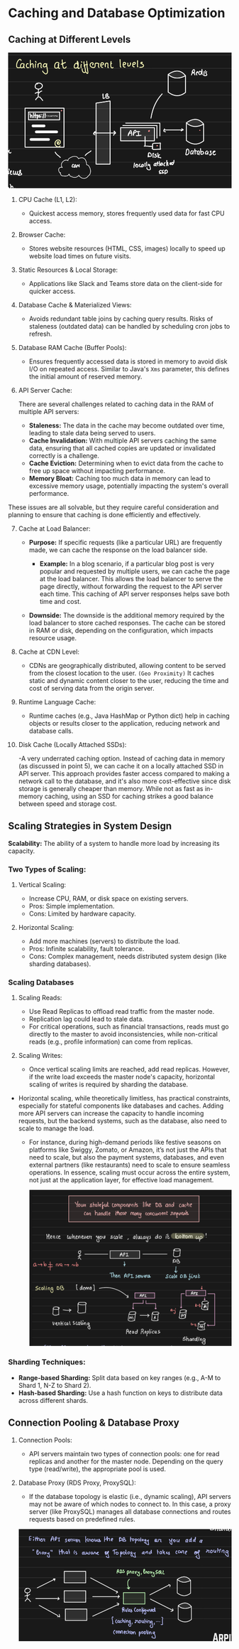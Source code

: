 # Caching and Database Optimization

## Caching at Different Levels

![plot](Pictures/1.png)
1. CPU Cache (L1, L2):

    - Quickest access memory, stores frequently used data for fast CPU access.
2. Browser Cache:

    - Stores website resources (HTML, CSS, images) locally to speed up website load times on future visits.
3. Static Resources & Local Storage:

    - Applications like Slack and Teams store data on the client-side for quicker access.
4. Database Cache & Materialized Views:

    - Avoids redundant table joins by caching query results. Risks of staleness (outdated data) can be handled by scheduling cron jobs to refresh.
5. Database RAM Cache (Buffer Pools):

    - Ensures frequently accessed data is stored in memory to avoid disk I/O on repeated access. Similar to Java's `Xms` parameter, this defines the initial amount of reserved memory.
6. API Server Cache:

    There are several challenges related to caching data in the RAM of multiple API servers:

    - **Staleness:** The data in the cache may become outdated over time, leading to stale data being served to users.
    - **Cache Invalidation:** With multiple API servers caching the same data, ensuring that all cached copies are updated or invalidated correctly is a challenge.
    - **Cache Eviction:** Determining when to evict data from the cache to free up space without impacting performance.
    - **Memory Bloat:** Caching too much data in memory can lead to excessive memory usage, potentially impacting the system's overall performance.

These issues are all solvable, but they require careful consideration and planning to ensure that caching is done efficiently and effectively.

7. Cache at Load Balancer:

    - **Purpose:** If specific requests (like a particular URL) are frequently made, we can cache the response on the load balancer side.

        - **Example:** In a blog scenario, if a particular blog post is very popular and requested by multiple users, we can cache the page at the load balancer. This allows the load balancer to serve the page directly, without forwarding the request to the API server each time. This caching of API server responses helps save both time and cost.
    - **Downside:** The downside is the additional memory required by the load balancer to store cached responses. The cache can be stored in RAM or disk, depending on the configuration, which impacts resource usage.

8. Cache at CDN Level:

    - CDNs are geographically distributed, allowing content to be served from the closest location to the user. `(Geo Proximity)` It caches static and dynamic content closer to the user, reducing the time and cost of serving data from the origin server.

9. Runtime Language Cache:

    - Runtime caches (e.g., Java HashMap or Python dict) help in caching objects or results closer to the application, reducing network and database calls.

10. Disk Cache (Locally Attached SSDs):

    -A very underrated caching option. Instead of caching data in memory (as discussed in point 5), we can cache it on a locally attached SSD in API server. This approach provides faster access compared to making a network call to the database, and it's also more cost-effective since disk storage is generally cheaper than memory. While not as fast as in-memory caching, using an SSD for caching strikes a good balance between speed and storage cost.
    

## Scaling Strategies in System Design

**Scalability:** The ability of a system to handle more load by increasing its capacity.

### Two Types of Scaling:
1. Vertical Scaling:
    - Increase CPU, RAM, or disk space on existing servers.
    - Pros: Simple implementation.
    - Cons: Limited by hardware capacity.

2. Horizontal Scaling:

    - Add more machines (servers) to distribute the load.
    - Pros: Infinite scalability, fault tolerance.
    - Cons: Complex management, needs distributed system design (like sharding databases).

### Scaling Databases

1. Scaling Reads:

    - Use Read Replicas to offload read traffic from the master node.
    - Replication lag could lead to stale data.
    -  For critical operations, such as financial transactions, reads must go directly to the master to avoid inconsistencies, while non-critical reads (e.g., profile information) can come from replicas.
2. Scaling Writes:

    - Once vertical scaling limits are reached, add read replicas. However, if the write load exceeds the master node's capacity, horizontal scaling of writes is required by sharding the database.

- Horizontal scaling, while theoretically limitless, has practical constraints, especially for stateful components like databases and caches. Adding more API servers can increase the capacity to handle incoming requests, but the backend systems, such as the database, also need to scale to manage the load. 
    - For instance, during high-demand periods like festive seasons on platforms like Swiggy, Zomato, or Amazon, it’s not just the APIs that need to scale, but also the payment systems, databases, and even external partners (like restaurants) need to scale to ensure seamless operations. In essence, scaling must occur across the entire system, not just at the application layer, for effective load management.

        ![plot](Pictures/2.png)

### Sharding Techniques:
- **Range-based Sharding:** Split data based on key ranges (e.g., A-M to Shard 1, N-Z to Shard 2).
- **Hash-based Sharding:** Use a hash function on keys to distribute data across different shards.

## Connection Pooling & Database Proxy
1. Connection Pools:
    - API servers maintain two types of connection pools: one for read replicas and another for the master node. Depending on the query type (read/write), the appropriate pool is used.
2. Database Proxy (RDS Proxy, ProxySQL):
    - If the database topology is elastic (i.e., dynamic scaling), API servers may not be aware of which nodes to connect to. In this case, a proxy server (like ProxySQL) manages all database connections and routes requests based on predefined rules.

    ![plot](Pictures/3.png)